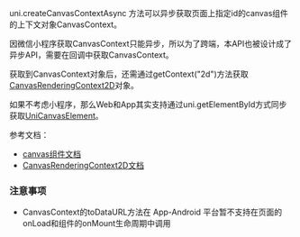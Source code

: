 <!-- ## uni.createCanvasContextAsync(options) @createcanvascontextasync -->

<!-- UTSAPIJSON.createCanvasContextAsync.name -->

<!-- UTSAPIJSON.createCanvasContextAsync.description -->

uni.createCanvasContextAsync 方法可以异步获取页面上指定id的canvas组件的上下文对象CanvasContext。

因微信小程序获取CanvasContext只能异步，所以为了跨端，本API也被设计成了异步API，需要在回调中获取CanvasContext。

获取到CanvasContext对象后，还需通过getContext("2d")方法获取[CanvasRenderingContext2D](./canvasrenderingcontext2d.md)对象。

如果不考虑小程序，那么Web和App其实支持通过uni.getElementById方式同步获取[UniCanvasElement](../dom/unicanvaselement.md)。

参考文档：
- [canvas组件文档](../component/canvas.md)
- [CanvasRenderingContext2D文档](./canvasrenderingcontext2d.md)

<!-- UTSAPIJSON.createCanvasContextAsync.compatibility -->

<!-- UTSAPIJSON.createCanvasContextAsync.param -->

<!-- UTSAPIJSON.createCanvasContextAsync.returnValue -->

<!-- UTSAPIJSON.createCanvasContextAsync.example -->

<!-- UTSAPIJSON.createCanvasContextAsync.tutorial -->

<!-- UTSAPIJSON.general_type.name -->

<!-- UTSAPIJSON.general_type.param -->


### 注意事项 

- CanvasContext的toDataURL方法在 App-Android 平台暂不支持在页面的onLoad和组件的onMount生命周期中调用
